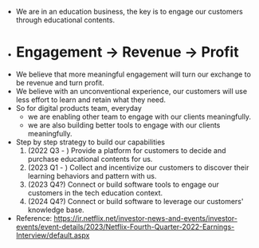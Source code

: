 - We are in an education business, the key is to engage our customers through educational contents.
- # Engagement -> Revenue -> Profit
- We believe that more meaningful engagement will turn our exchange to be revenue and turn profit.
- We believe with an unconventional experience, our customers will use less effort to learn and retain what they need.
- So for digital products team, everyday
    - we are enabling other team to engage with our clients meaningfully.
    - we are also building better tools to engage with our clients meaningfully.
- Step by step strategy to build our capabilities
    1. (2022 Q3 - ) Provide a platform for customers to decide and purchase educational contents for us.
    2. (2023 Q1 - ) Collect and incentivize our customers to discover their learning behaviors and pattern with us.
    3. (2023 Q4?) Connect or build software tools to engage our customers in the tech education context.
    4. (2024 Q4?) Connect or build software to leverage our customers' knowledge base.
- Reference: https://ir.netflix.net/investor-news-and-events/investor-events/event-details/2023/Netflix-Fourth-Quarter-2022-Earnings-Interview/default.aspx
